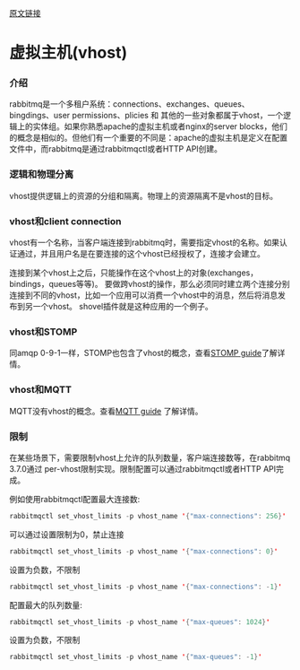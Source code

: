 [原文链接](http://www.rabbitmq.com/vhosts.html)

# 虚拟主机(vhost)

### 介绍

rabbitmq是一个多租户系统：connections、exchanges、queues、bingdings、user permissions、plicies 和 其他的一些对象都属于vhost，一个逻辑上的实体组。如果你熟悉apache的虚拟主机或者nginx的server blocks，他们的概念是相似的。但他们有一个重要的不同是：apache的虚拟主机是定义在配置文件中，而rabbitmq是通过rabbitmqctl或者HTTP API创建。 

### 逻辑和物理分离

vhost提供逻辑上的资源的分组和隔离。物理上的资源隔离不是vhost的目标。 

### vhost和client connection

vhost有一个名称，当客户端连接到rabbitmq时，需要指定vhost的名称。如果认证通过，并且用户名是在要连接的这个vhost已经授权了，连接才会建立。 

连接到某个vhost上之后，只能操作在这个vhost上的对象(exchanges，bindings，queues等等)。 要做跨vhost的操作，那么必须同时建立两个连接分别连接到不同的vhost，比如一个应用可以消费一个vhost中的消息，然后将消息发布到另一个vhost。 shovel插件就是这种应用的一个例子。 

### vhost和STOMP

同amqp 0-9-1一样，STOMP也包含了vhost的概念，查看[STOMP guide](http://www.rabbitmq.com/stomp.html)了解详情。 

### vhost和MQTT

MQTT没有vhost的概念。查看[MQTT guide](http://www.rabbitmq.com/mqtt.html) 了解详情。

### 限制

在某些场景下，需要限制vhost上允许的队列数量，客户端连接数等，在rabbitmq 3.7.0通过 per-vhost限制实现。限制配置可以通过rabbitmqctl或者HTTP API完成。   

例如使用rabbitmqctl配置最大连接数:
```java
rabbitmqctl set_vhost_limits -p vhost_name '{"max-connections": 256}'
```
可以通过设置限制为0，禁止连接
```java
rabbitmqctl set_vhost_limits -p vhost_name '{"max-connections": 0}'
```
设置为负数，不限制
```java
rabbitmqctl set_vhost_limits -p vhost_name '{"max-connections": -1}'
```
	
配置最大的队列数量:
```java
rabbitmqctl set_vhost_limits -p vhost_name '{"max-queues": 1024}'
````
设置为负数，不限制
```java
rabbitmqctl set_vhost_limits -p vhost_name '{"max-queues": -1}'
```